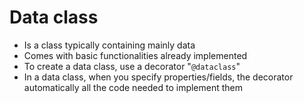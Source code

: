 # Data class
- Is a class typically containing mainly data
- Comes with basic functionalities already
implemented
- To create a data class, use a decorator "`@dataclass`"
- In a data class, when you specify properties/fields, the decorator automatically all the code needed to implement them